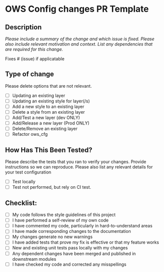 # OWS Config changes PR Template

## Description

*Please include a summary of the change and which issue is fixed. Please also include relevant motivation and context. List any dependencies that are required for this change.*

Fixes # (issue) if applicatable

## Type of change

Please delete options that are not relevant.

- [ ] Updating an existing layer
- [ ] Updating an existing style for layer(/s)
- [ ] Add a new style to an existing layer
- [ ] Delete a style from an existing layer
- [ ] Add/Test a new layer (dev ONLY)
- [ ] Add/Release a new layer (Prod ONLY)
- [ ] Delete/Remove an existing layer
- [ ] Refactor ows_cfg

## How Has This Been Tested?

Please describe the tests that you ran to verify your changes. Provide instructions so we can reproduce. Please also list any relevant details for your test configuration

- [ ] Test locally
- [ ] Test not performed, but rely on CI test.

## Checklist:

- [ ] My code follows the style guidelines of this project
- [ ] I have performed a self-review of my own code
- [ ] I have commented my code, particularly in hard-to-understand areas
- [ ] I have made corresponding changes to the documentation
- [ ] My changes generate no new warnings
- [ ] I have added tests that prove my fix is effective or that my feature works
- [ ] New and existing unit tests pass locally with my changes
- [ ] Any dependent changes have been merged and published in downstream modules
- [ ] I have checked my code and corrected any misspellings